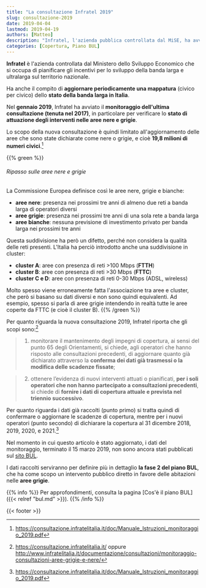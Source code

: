 ```yaml
---
title: "La consultazione Infratel 2019"
slug: consultazione-2019
date: 2019-04-04
lastmod: 2019-04-19
authors: [Matteo]
description: "Infratel, l'azienda pubblica controllata dal MiSE, ha avviato nel 2019 il monitoraggio delle aree nere e grigie del Paese, per pianificare interventi futuri di miglioramento delle connessioni a Internet in aree con scarsi investimenti."
categories: [Copertura, Piano BUL]
---
```


**Infratel** è l'azienda controllata dal Ministero dello Sviluppo Economico che si occupa di pianificare gli incentivi per lo sviluppo della banda larga e ultralarga sul territorio nazionale.

Ha anche il compito di **aggiornare periodicamente una mappatura** (civico per civico) dello **stato della banda larga in Italia**.

Nel **gennaio 2019**, Infratel ha avviato il **monitoraggio dell'ultima consultazione (tenuta nel 2017)**, in particolare per verificare lo **stato di attuazione degli interventi nelle aree nere e grigie**.

Lo scopo della nuova consultazione è quindi limitato all'aggiornamento delle aree che sono state dichiarate come nere o grigie, e cioè **19,8 milioni di numeri civici**.[^infratel2]

{{% green %}}
###### Ripasso sulle aree nere e grigie
La Commissione Europea definisce così le aree nere, grigie e bianche:

- **aree nere**: presenza nei prossimi tre anni di almeno due reti a banda larga di operatori diversi
- **aree grigie**: presenza nei prossimi tre anni di una sola rete a banda larga
- **aree bianche**: nessuna previsione di investimento privato per banda larga nei prossimi tre anni

Questa suddivisione ha però un difetto, perché non considera la qualità delle reti presenti. L'Italia ha perciò introdotto anche una suddivisione in cluster:

- **cluster A**: aree con presenza di reti >100 Mbps (**FTTH**)
- **cluster B**: aree con presenza di reti >30 Mbps (**FTTC**)
- **cluster C e D**: aree con presenza di reti 0-30 Mbps (ADSL, wireless)

Molto spesso viene erroneamente fatta l'associazione tra aree e cluster, che però si basano su dati diversi e non sono quindi equivalenti. Ad esempio, spesso si parla di aree grigie intendendo in realtà tutte le aree coperte da FTTC (e cioè il cluster B).
{{% /green %}}

Per quanto riguarda la nuova consultazione 2019, Infratel riporta che gli scopi sono:[^infratel1]

>1) monitorare il mantenimento degli impegni di copertura, ai sensi del punto 65 degli Orientamenti, si chiede, agli operatori che hanno risposto alle consultazioni precedenti, di aggiornare quanto già dichiarato attraverso la **conferma dei dati già trasmessi o la modifica delle scadenze fissate**;

>2) ottenere l’evidenza di nuovi interventi attuati o pianificati, **per i soli operatori che non hanno partecipato a consultazioni precedenti**, si chiede di **fornire i dati di copertura attuale e prevista nel triennio successivo**.

Per quanto riguarda i dati già raccolti (punto primo) si tratta quindi di confermare o aggiornare le scadenze di copertura, mentre per i nuovi operatori (punto secondo) di dichiarare la copertura al 31 dicembre 2018, 2019, 2020, e 2021.[^infratel2]

Nel momento in cui questo articolo è stato aggiornato, i dati del monitoraggio, terminato il 15 marzo 2019, non sono ancora stati pubblicati sul [sito BUL](https://bandaultralarga.italia.it).

I dati raccolti serviranno per definire più in dettaglio **la fase 2 del piano BUL**, che ha come scopo un intervento pubblico diretto in favore delle abitazioni nelle **aree grigie**.

{{% info %}}
Per approfondimenti, consulta la pagina [Cos'è il piano BUL]({{< relref "bul.md" >}}).
{{% /info %}}

[^infratel1]: https://consultazione.infratelitalia.it/ oppure http://www.infratelitalia.it/documentazione/consultazioni/monitoraggio-consultazioni-aree-grigie-e-nere/
[^infratel2]: https://consultazione.infratelitalia.it/doc/Manuale_Istruzioni_monitoraggio_2019.pdf

{{< footer >}}
